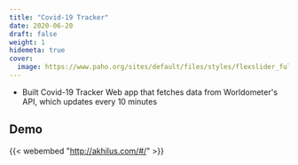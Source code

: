 ```yaml
---
title: "Covid-19 Tracker"
date: 2020-06-20
draft: false
weight: 1
hidemeta: true
cover:
  image: https://www.paho.org/sites/default/files/styles/flexslider_full/public/hero/2020-03/covid-19-1190x574-2-full.jpg?h=fdc0eb87&itok=CerQCpzv
---
```


- Built Covid-19 Tracker Web app that fetches data from Worldometer's API, which updates every 10 minutes

## Demo

{{< webembed "http://akhilus.com/#/" >}}
